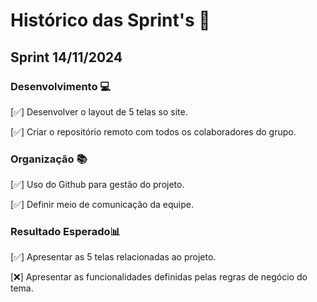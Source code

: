 # Histórico das Sprint's 🥦

## Sprint 14/11/2024

### Desenvolvimento 💻

[✅] Desenvolver o layout de 5 telas so site.

[✅] Criar o repositório remoto com todos os colaboradores do grupo.

### Organização 📚

[✅] Uso do Github para gestão do projeto.

[✅] Definir meio de comunicação da equipe.

### Resultado Esperado📊

[✅] Apresentar as 5 telas relacionadas ao projeto.

[❌] Apresentar as funcionalidades definidas pelas regras de negócio do tema.

